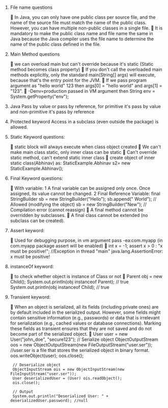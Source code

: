 1. File name questions


    🔴 In Java, you can only have one public class per source file, and the name of the source file must match the name of the public class. However, you can have
    multiple non-public classes in a single file.
    🔴 It is mandatory to make the public class name and file name the same in Java because the Java compiler uses the file name 
    to determine the name of the public class defined in the file.

2. Main Method questions


    🔴 we can overload main but can't override because it's static (Static method becomes class property)
    🔴 If you don't call the overloaded main methods explicitly, only the standard main(String[] args) will execute, because that's the entry point for the JVM.
    🔴 If we pass program argument as "hello world" 123 then args[0] = "hello world" and args[1] = "123".
    🔴 -Denv=production passed in VM argument then String env = System.getProperty("env");

3. Java Pass by value or pass by reference, for primitive it's pass by value and non-primitive it's pass by reference 
4. Protected keyword Access in a subclass (even outside the package) is allowed.
5. Static Keyword questions:

    
    🔴 static block will always execute when class object created
    🔴 We can't make main class static, only inner class can be static
    🔴 Can't override static method, can't extend static inner class
    🔴 create object of inner static class(Abhinav) as: StaticExample.Abhinav s2= new StaticExample.Abhinav();

6. Final Keyword questions:


    🔴 With variable:
       1️ A final variable can be assigned only once. Once assigned, its value cannot be changed.
       2️ Final Reference Variable:
            final StringBuilder sb = new StringBuilder("Hello");
            sb.append(" World");  // Allowed (modifying the object)
            sb = new StringBuilder("New"); // Compilation error (cannot reassign)️
    🔴 A final method cannot be overridden by subclasses.
    🔴 A final class cannot be extended (no subclass can be created).

7. Assert keyword:


    🔴 Used for debugging purpose, in vm argument pass -ea:com.myapp (in com.myapp package assert will be enabled)
    🔴 int x = -1;
       assert x > 0 : "x must be positive!"; //Exception in thread "main" java.lang.AssertionError: x must be positive!

8. instanceOf keyword:


    🔴 to check whether object is instance of Class or not
    🔴 Parent obj = new Child();
        System.out.println(obj instanceof Parent); // true
        System.out.println(obj instanceof Child);  // true

9. Transient keyword:


    🔴 When an object is serialized, all its fields (including private ones) are by default included in the serialized output. 
    However, some fields might contain sensitive information (e.g., passwords) or data that is irrelevant for serialization (e.g., cached values or database connections). Marking these fields as transient ensures that they are not saved and do not become part of the serialized object.
    🔴  User user = new User("john_doe", "secure123");
        // Serialize object 
        ObjectOutputStream oos = new ObjectOutputStream(new FileOutputStream("user.ser")); //user.ser is a file that stores the serialized object in binary format.
        oos.writeObject(user);
        oos.close();
        
        // Deserialize object
        ObjectInputStream ois = new ObjectInputStream(new FileInputStream("user.ser"));
        User deserializedUser = (User) ois.readObject();
        ois.close();
        
        // Output
        System.out.println("Deserialized User: " + deserializedUser.password); //null